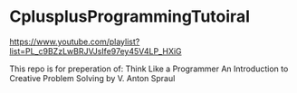 # CplusplusProgrammingTutoiral
https://www.youtube.com/playlist?list=PL_c9BZzLwBRJVJsIfe97ey45V4LP_HXiG


This repo is for preperation of: Think Like a Programmer An Introduction to Creative Problem Solving by V. Anton Spraul
